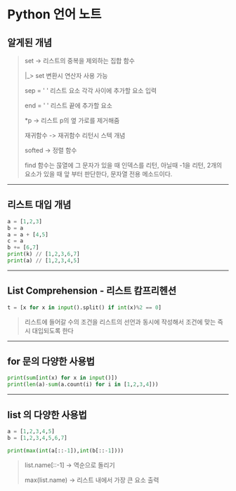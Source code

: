 # Python 언어 노트

## 알게된 개념

> set -> 리스트의 중복을 제외하는 집합 함수
>
> |_> set 변환시 연산자 사용 가능
>
> sep = ' ' 리스트 요소 각각 사이에 추가할 요소 입력
>
> end = ' ' 리스트 끝에 추가할 요소
>
> *p -> 리스트 p의 옆 가로를 제거해줌
>
> 재귀함수 -> 재귀함수 리턴시 스텍 개념
>
> softed -> 정렬 함수
>
> find 함수는 묹열에 그 문자가 있을 때 인덱스를 리턴, 아닐때 -1을 리턴, 2개의 요소가 있을 때 앞 부터 판단한다, 문자열 전용 메소드이다.

---

## 리스트 대입 개념

```python
a = [1,2,3]
b = a
a = a + [4,5]
c = a
b += [6,7]
print(k) // [1,2,3,6,7]
print(a) // [1,2,3,4,5]
```

---

## List Comprehension - 리스트 캄프리헨션

```python
t = [x for x in input().split() if int(x)%2 == 0]
```

> 리스트에 들어갈 수의 조건을 리스트의 선언과 동시에 작성해서 조건에 맞는 즉시 대입되도록 한다

---

## for 문의 다양한 사용법

```python
print(sum[int(x) for x in input()])
print(len(a)-sum(a.count(i) for i in [1,2,3,4]))
```

---

## list 의 다양한 사용법

```python
a = [1,2,3,4,5]
b = [1,2,3,4,5,6,7]

print(max(int(a[::-1]),int(b[::-1])))
```

> list.name[::-1] -> 역순으로 돌리기
>
> max(list.name) -> 리스트 내에서 가장 큰 요소 출력
